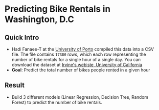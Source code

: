 # Predicting Bike Rentals in Washington, D.C

## Quick Intro
- Hadi Fanaee-T at the [University of Porto](https://sigarra.up.pt/up/pt/web_base.gera_pagina?p_pagina=home) compiled this data into a CSV file. The file contains `17380` rows, which each row representing the number of bike rentals for a single hour of a single day. You can download the dataset at [Irvine's webiste, University of California](http://archive.ics.uci.edu/ml/datasets/Bike+Sharing+Dataset)
- **Goal**: Predict the total number of bikes people rented in a given hour

## Result
-	Build 3 different models (Linear Regression, Decision Tree, Random Forest) to predict the number of bike rentals.

